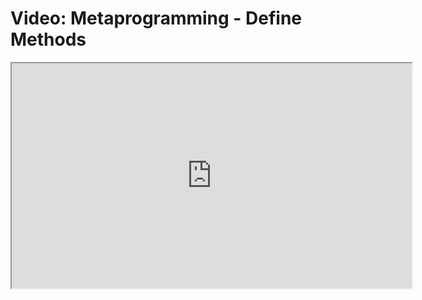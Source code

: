 # Video: Metaprogramming - Define Methods

<iframe src="https://player.vimeo.com/video/594001790/?title=0&byline=0&portrait=0" width="640" height="360" allowfullscreen="allowfullscreen" allow="autoplay; fullscreen; picture-in-picture"></iframe>

